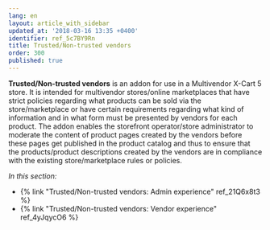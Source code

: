 ```yaml
---
lang: en
layout: article_with_sidebar
updated_at: '2018-03-16 13:35 +0400'
identifier: ref_5c7BY9Rn
title: Trusted/Non-trusted vendors
order: 300
published: true
---
```

**Trusted/Non-trusted vendors** is an addon for use in a Multivendor X-Cart 5 store. It is intended for multivendor stores/online marketplaces that have strict policies regarding what products can be sold via the store/marketplace or have certain requirements regarding what kind of information and in what form must be presented by vendors for each product. The addon enables the storefront operator/store administrator to moderate the content of product pages created by the vendors before these pages get published in the product catalog and thus to ensure that the products/product descriptions created by the vendors are in compliance with the existing store/marketplace rules or policies.

_In this section:_
   
   * {% link "Trusted/Non-trusted vendors: Admin experience" ref_21Q6x8t3 %}
   * {% link "Trusted/Non-trusted vendors: Vendor experience" ref_4yJqycO6 %}
